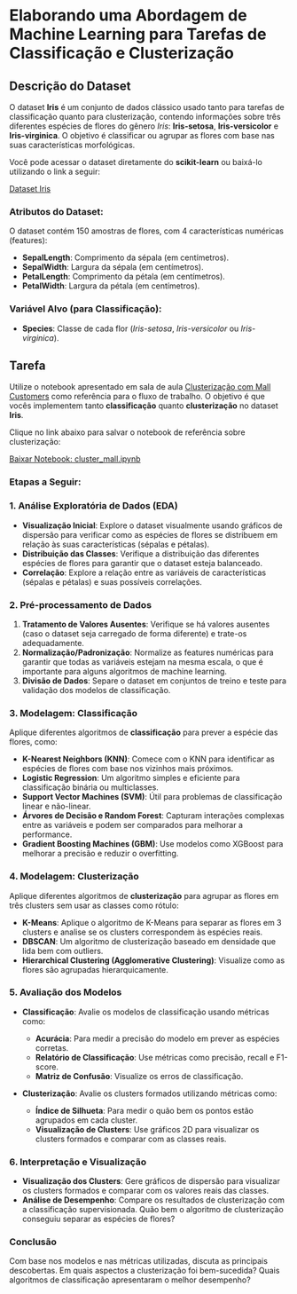 # Elaborando uma Abordagem de Machine Learning para Tarefas de Classificação e Clusterização

## Descrição do Dataset

O dataset **Iris** é um conjunto de dados clássico usado tanto para tarefas de classificação quanto para clusterização, contendo informações sobre três diferentes espécies de flores do gênero *Iris*: **Iris-setosa**, **Iris-versicolor** e **Iris-virginica**. O objetivo é classificar ou agrupar as flores com base nas suas características morfológicas.

Você pode acessar o dataset diretamente do **scikit-learn** ou baixá-lo utilizando o link a seguir:

[Dataset Iris](https://raw.githubusercontent.com/mwaskom/seaborn-data/master/iris.csv)

### Atributos do Dataset:

O dataset contém 150 amostras de flores, com 4 características numéricas (features):

- **SepalLength**: Comprimento da sépala (em centímetros).
- **SepalWidth**: Largura da sépala (em centímetros).
- **PetalLength**: Comprimento da pétala (em centímetros).
- **PetalWidth**: Largura da pétala (em centímetros).

### Variável Alvo (para Classificação):

- **Species**: Classe de cada flor (*Iris-setosa*, *Iris-versicolor* ou *Iris-virginica*).

## Tarefa

Utilize o notebook apresentado em sala de aula [Clusterização com Mall Customers](https://github.com/klaytoncastro/idp-machinelearning/blob/main/cluster_mall.ipynb) como referência para o fluxo de trabalho. O objetivo é que vocês implementem tanto **classificação** quanto **clusterização** no dataset **Iris**.

Clique no link abaixo para salvar o notebook de referência sobre clusterização:

[Baixar Notebook: cluster_mall.ipynb](https://raw.githubusercontent.com/klaytoncastro/idp-machinelearning/main/cluster_mall.ipynb)

### Etapas a Seguir:

### 1. Análise Exploratória de Dados (EDA)

- **Visualização Inicial**: Explore o dataset visualmente usando gráficos de dispersão para verificar como as espécies de flores se distribuem em relação às suas características (sépalas e pétalas).
- **Distribuição das Classes**: Verifique a distribuição das diferentes espécies de flores para garantir que o dataset esteja balanceado.
- **Correlação**: Explore a relação entre as variáveis de características (sépalas e pétalas) e suas possíveis correlações.

### 2. Pré-processamento de Dados

1. **Tratamento de Valores Ausentes**: Verifique se há valores ausentes (caso o dataset seja carregado de forma diferente) e trate-os adequadamente.
2. **Normalização/Padronização**: Normalize as features numéricas para garantir que todas as variáveis estejam na mesma escala, o que é importante para alguns algoritmos de machine learning.
3. **Divisão de Dados**: Separe o dataset em conjuntos de treino e teste para validação dos modelos de classificação.

### 3. Modelagem: Classificação

Aplique diferentes algoritmos de **classificação** para prever a espécie das flores, como:

- **K-Nearest Neighbors (KNN)**: Comece com o KNN para identificar as espécies de flores com base nos vizinhos mais próximos.
- **Logistic Regression**: Um algoritmo simples e eficiente para classificação binária ou multiclasses.
- **Support Vector Machines (SVM)**: Útil para problemas de classificação linear e não-linear.
- **Árvores de Decisão e Random Forest**: Capturam interações complexas entre as variáveis e podem ser comparados para melhorar a performance.
- **Gradient Boosting Machines (GBM)**: Use modelos como XGBoost para melhorar a precisão e reduzir o overfitting.

### 4. Modelagem: Clusterização

Aplique diferentes algoritmos de **clusterização** para agrupar as flores em três clusters sem usar as classes como rótulo:

- **K-Means**: Aplique o algoritmo de K-Means para separar as flores em 3 clusters e analise se os clusters correspondem às espécies reais.
- **DBSCAN**: Um algoritmo de clusterização baseado em densidade que lida bem com outliers.
- **Hierarchical Clustering (Agglomerative Clustering)**: Visualize como as flores são agrupadas hierarquicamente.

### 5. Avaliação dos Modelos

- **Classificação**: Avalie os modelos de classificação usando métricas como:
  - **Acurácia**: Para medir a precisão do modelo em prever as espécies corretas.
  - **Relatório de Classificação**: Use métricas como precisão, recall e F1-score.
  - **Matriz de Confusão**: Visualize os erros de classificação.

- **Clusterização**: Avalie os clusters formados utilizando métricas como:
  - **Índice de Silhueta**: Para medir o quão bem os pontos estão agrupados em cada cluster.
  - **Visualização de Clusters**: Use gráficos 2D para visualizar os clusters formados e comparar com as classes reais.

### 6. Interpretação e Visualização

- **Visualização dos Clusters**: Gere gráficos de dispersão para visualizar os clusters formados e comparar com os valores reais das classes.
- **Análise de Desempenho**: Compare os resultados de clusterização com a classificação supervisionada. Quão bem o algoritmo de clusterização conseguiu separar as espécies de flores?

### Conclusão

Com base nos modelos e nas métricas utilizadas, discuta as principais descobertas. Em quais aspectos a clusterização foi bem-sucedida? Quais algoritmos de classificação apresentaram o melhor desempenho?
